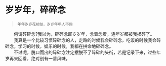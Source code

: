 # 岁岁年，碎碎念
> `年年岁岁花相似，岁岁年年人不同`<br />

&emsp;&emsp;何谓碎碎念?我以为，碎碎念即岁岁年，念着念着，连年岁都被我揉碎了。<br />
&emsp;&emsp;我算是一个比较习惯碎碎念的人，走路的时候我会碎碎念，吃饭的时候我会碎碎念，学习的时候，娱乐的时候，我都在拼命地碎碎念。<br />
&emsp;&emsp;不过呢，脱口而出的碎碎念注定摆脱不了碎碎的头衔，若是记录下来，过些年岁再来回看，绝对别有一番风味。